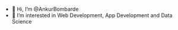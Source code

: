 - 👋 Hi, I’m @AnkurBombarde
- 👀 I’m interested in Web Development, App Development and Data Science 



<!---
AnkurBombarde/AnkurBombarde is a ✨ special ✨ repository because its `README.md` (this file) appears on your GitHub profile.
You can click the Preview link to take a look at your changes.
--->
